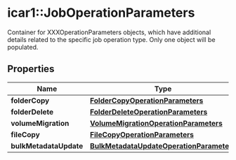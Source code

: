 # icar1::JobOperationParameters

Container for XXXOperationParameters objects, which have additional details related to the specific job operation type.  Only one object will be populated.

## Properties
Name | Type | Description | Notes
------------ | ------------- | ------------- | -------------
**folderCopy** | [**FolderCopyOperationParameters**](FolderCopyOperationParameters.md) |  | [optional] 
**folderDelete** | [**FolderDeleteOperationParameters**](FolderDeleteOperationParameters.md) |  | [optional] 
**volumeMigration** | [**VolumeMigrationOperationParameters**](VolumeMigrationOperationParameters.md) |  | [optional] 
**fileCopy** | [**FileCopyOperationParameters**](FileCopyOperationParameters.md) |  | [optional] 
**bulkMetadataUpdate** | [**BulkMetadataUpdateOperationParameters**](BulkMetadataUpdateOperationParameters.md) |  | [optional] 



